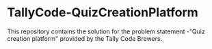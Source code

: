 # TallyCode-QuizCreationPlatform
This repository contains the solution for the problem statement -"Quiz creation platform" provided by the Tally Code Brewers.
